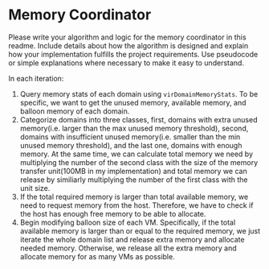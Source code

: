 # Memory Coordinator

Please write your algorithm and logic for the memory coordinator in this readme. Include details about how the algorithm is designed and explain how your implementation fulfills the project requirements. Use pseudocode or simple explanations where necessary to make it easy to understand.

In each iteration:
1. Query memory stats of each domain using `virDomainMemoryStats`. To be specific, we want to get the unused memory, available memory, and balloon memory of each domain.
2. Categorize domains into three classes, first, domains with extra unused memory(i.e. larger than the max unused memory threshold), second, domains with insufficient unused memory(i.e. smaller than the min unused memory threshold), and the last one, domains with enough memory. At the same time, we can calculate total memory we need by multiplying the number of the second class with the size of the memory transfer unit(100MB in my implementation) and total memory we can release by similiarly multiplying the number of the first class with the unit size.
3. If the total required memory is larger than total available memory, we need to request memory from the host. Therefore, we have to check if the host has enough free memory to be able to allocate.
4. Begin modifying balloon size of each VM. Specifically, if the total available memory is larger than or equal to the required memory, we just iterate the whole domain list and release extra memory and allocate needed memory. Otherwise, we release all the extra memory and allocate memory for as many VMs as possible.